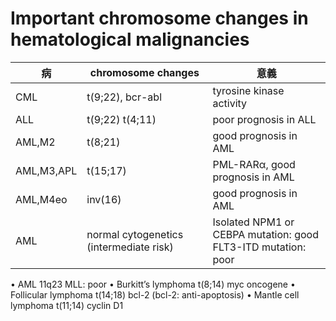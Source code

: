 # Important chromosome changes in hematological malignancies
| 病 | chromosome changes | 意義 |
| --- | --- | --- |
| CML | t(9;22), bcr-abl | tyrosine kinase activity |
| ALL | t(9;22) t(4;11) | poor prognosis in ALL |
| AML,M2 | t(8;21) | good prognosis in AML |
| AML,M3,APL | t(15;17) | PML-RARα, good prognosis in AML |
| AML,M4eo | inv(16) | good prognosis in AML |
| AML | normal cytogenetics (intermediate risk) | Isolated NPM1 or CEBPA mutation: good <br> FLT3-ITD mutation: poor |
• AML 11q23 MLL: poor
• Burkitt’s lymphoma t(8;14) myc oncogene
• Follicular lymphoma t(14;18) bcl-2 (bcl-2: anti-apoptosis)
• Mantle cell lymphoma t(11;14) cyclin D1
